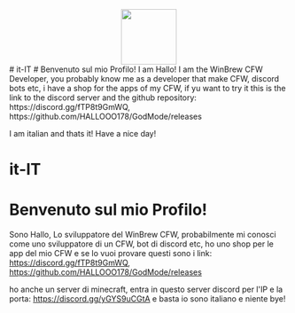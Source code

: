 <div id="header" align="center">
  <img src="https://styles.redditmedia.com/t5_8jeheu/styles/communityIcon_lx5971axxc4b1.png?width=256&s=4eeb3d3729111fd602869ef3f0678bbf11a699e3" width="100"/>
</div>
# it-IT
# Benvenuto sul mio Profilo!
I am Hallo! I am the WinBrew CFW Developer, you probably know me as
a developer that make CFW, discord bots etc, i have a shop for the
apps of my CFW, if yu want to try it this is the link to the discord
server and the github repository: https://discord.gg/fTP8t9GmWQ, 
https://github.com/HALLOOO178/GodMode/releases

I am italian and thats it! Have a nice day!


# it-IT
# Benvenuto sul mio Profilo!
Sono Hallo, Lo sviluppatore del WinBrew CFW, probabilmente mi conosci come
uno sviluppatore di un CFW, bot di discord etc, ho uno shop per le app del mio CFW
e se lo vuoi provare questi sono i link: https://discord.gg/fTP8t9GmWQ, 
https://github.com/HALLOOO178/GodMode/releases

ho anche un server di minecraft, entra in questo server discord per l'IP e la porta:
https://discord.gg/yGYS9uCGtA e basta io sono italiano e niente bye!
